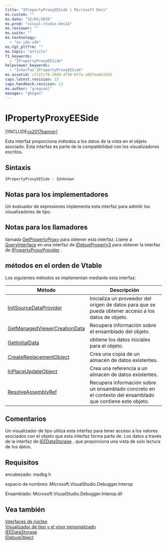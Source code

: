 ```yaml
---
title: "IPropertyProxyEESide | Microsoft Docs"
ms.custom: ""
ms.date: "12/05/2016"
ms.prod: "visual-studio-dev14"
ms.reviewer: ""
ms.suite: ""
ms.technology: 
  - "vs-ide-sdk"
ms.tgt_pltfrm: ""
ms.topic: "article"
f1_keywords: 
  - "IPropertyProxyEESide"
helpviewer_keywords: 
  - "Interfaz IPropertyProxyEESide"
ms.assetid: cf227cf8-39d9-4758-8f7e-a697aebb1926
caps.latest.revision: 13
caps.handback.revision: 13
ms.author: "gregvanl"
manager: "ghogen"
---
```

# IPropertyProxyEESide
[!INCLUDE[vs2017banner](../../../code-quality/includes/vs2017banner.md)]

Esta interfaz proporciona métodos a los datos de la vista en el objeto asociado.  Esta interfaz es parte de la compatibilidad con los visualizadores escritos.  
  
## Sintaxis  
  
```  
IPropertyProxyEESide : IUnknown  
```  
  
## Notas para los implementadores  
 Un evaluador de expresiones implementa esta interfaz para admitir los visualizadores de tipo.  
  
## Notas para los llamadores  
 llamada [GetPropertyProxy](../../../extensibility/debugger/reference/ipropertyproxyprovider-getpropertyproxy.md) para obtener esta interfaz.  Llame a [QueryInterface](/visual-cpp/atl/queryinterface) en una interfaz de [IDebugProperty3](../../../extensibility/debugger/reference/idebugproperty3.md) para obtener la interfaz de [IPropertyProxyProvider](../../../extensibility/debugger/reference/ipropertyproxyprovider.md) .  
  
## métodos en el orden de Vtable  
 Los siguientes métodos se implementan mediante esta interfaz:  
  
|Método|Descripción|  
|------------|-----------------|  
|[InitSourceDataProvider](../../../extensibility/debugger/reference/ipropertyproxyeeside-initsourcedataprovider.md)|Inicializa un proveedor del origen de datos para que se pueda obtener acceso a los datos de objeto.|  
|[GetManagedViewerCreationData](../../../extensibility/debugger/reference/ipropertyproxyeeside-getmanagedviewercreationdata.md)|Recupera información sobre el ensamblado del objeto.|  
|[GetInitialData](../../../extensibility/debugger/reference/ipropertyproxyeeside-getinitialdata.md)|obtiene los datos iniciales para el objeto.|  
|[CreateReplacementObject](../../../extensibility/debugger/reference/ipropertyproxyeeside-createreplacementobject.md)|Crea una copia de un almacén de datos existentes.|  
|[InPlaceUpdateObject](../../../extensibility/debugger/reference/ipropertyproxyeeside-inplaceupdateobject.md)|Crea una referencia a un almacén de datos existentes.|  
|[ResolveAssemblyRef](../../../extensibility/debugger/reference/ipropertyproxyeeside-resolveassemblyref.md)|Recupera información sobre un ensamblado concreto en el contexto del ensamblado que contiene este objeto.|  
  
## Comentarios  
 Un visualizador de tipo utiliza esta interfaz para tener acceso a los valores asociados con el objeto que esta interfaz forma parte de.  Los datos a través de la interfaz de [IEEDataStorage](../../../extensibility/debugger/reference/ieedatastorage.md) , que proporciona una vista de solo lectura de los datos.  
  
## Requisitos  
 encabezado: msdbg.h  
  
 espacio de nombres: Microsoft.VisualStudio.Debugger.Interop  
  
 Ensamblado: Microsoft.VisualStudio.Debugger.Interop.dll  
  
## Vea también  
 [Interfaces de núcleo](../../../extensibility/debugger/reference/core-interfaces.md)   
 [Visualizador de tipo y el visor personalizado](../../../extensibility/debugger/type-visualizer-and-custom-viewer.md)   
 [IEEDataStorage](../../../extensibility/debugger/reference/ieedatastorage.md)   
 [IDebugObject](../../../extensibility/debugger/reference/idebugobject.md)